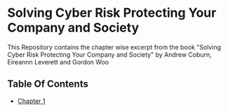 # Solving Cyber Risk Protecting Your Company and Society

This Repository contains the chapter wise excerpt from the book "Solving Cyber Risk Protecting Your Company and Society" by Andrew Coburn, Eireannn Leverett and Gordon Woo

## [](#table-of-contents) Table Of Contents

* [Chapter 1](https://github.com/dhruvraj-singh-rawat/Solving-Cyber-Risk-Protecting-Your-Company-and-Society/blob/master/Chapter-1.pdf)
